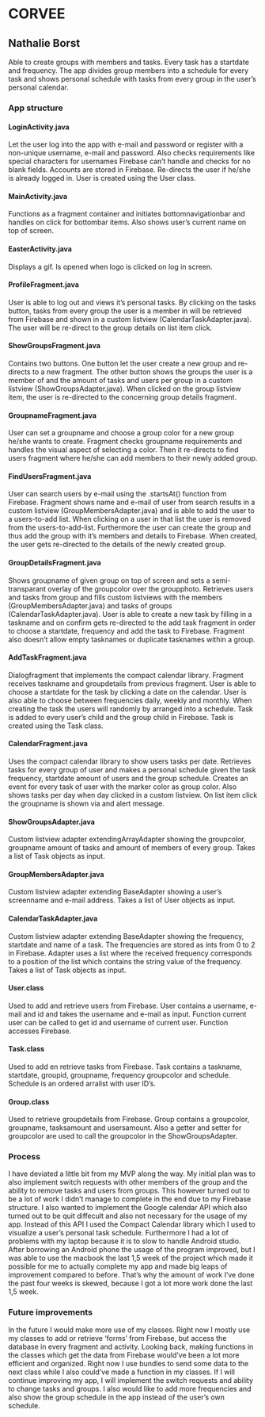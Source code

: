 # CORVEE
## Nathalie Borst

Able to create groups with members and tasks. Every task has a startdate and frequency. The app divides group members into a schedule for every task and shows personal schedule with tasks from every group in the user’s personal calendar. 

### App structure


#### LoginActivity.java
Let the user log into the app with e-mail and password or register with a non-unique username, e-mail and password. Also checks requirements like special characters for usernames Firebase can’t handle and checks for no blank fields.  Accounts are stored in Firebase. Re-directs the user if he/she is already logged in. User is created using the User class. 


#### MainActivity.java
Functions as a fragment container and initiates bottomnavigationbar and handles on click for bottombar items. Also shows user’s current name on top of screen. 

#### EasterActivity.java
Displays a gif. Is opened when logo is clicked on log in screen. 


#### ProfileFragment.java
User is able to log out and views it’s personal tasks. By clicking on the tasks button, tasks from every group the user is a member in will be retrieved from Firebase and shown in a custom listview (CalendarTaskAdapter.java). The user will be re-direct to the group details on list item click. 


#### ShowGroupsFragment.java
Contains two buttons. One button let the user create a new group and re-directs to a new fragment. The other button shows the groups the user is a member of and the amount of tasks and users per group in a custom listview (ShowGroupsAdapter.java). When clicked on the group listview item, the user is re-directed to the concerning group details fragment.


#### GroupnameFragment.java
User can set a groupname and choose a group color for a new group he/she wants to create. Fragment checks groupname requirements and handles the visual aspect of selecting a color. Then it re-directs to find users fragment where he/she can add members to their newly added group.


#### FindUsersFragment.java
User can search users by e-mail using the .startsAt() function from Firebase. Fragment shows name and e-mail of user from search results in a custom listview (GroupMembersAdapter.java) and is able to add the user to a users-to-add list. When clicking on a user in that list the user is removed from the users-to-add-list. Furthermore the user can create the group and thus add the group with it’s members and details to Firebase. When created, the user gets re-directed to the details of the newly created group.


#### GroupDetailsFragment.java
Shows groupname of given group on top of screen and sets a semi-transparant overlay of the groupcolor over the groupphoto. Retrieves users and tasks from group and fills custom listviews with the members (GroupMembersAdapter.java)  and tasks of groups (CalendarTaskAdapter.java). User is able to create a new task by filling in a taskname and on confirm gets re-directed to the add task fragment in order to choose a startdate, frequency and add the task to Firebase. Fragment also doesn’t allow empty tasknames or duplicate tasknames within a group. 


#### AddTaskFragment.java
Dialogfragment that implements the compact calendar library. Fragment receives taskname and groupdetails from previous fragment. User is able to choose a startdate for the task by clicking a date on the calendar. User is also able to choose between frequencies daily, weekly and monthly. When creating the task the users will randomly by arranged into a schedule. Task is added to every user’s child and the group child in Firebase. Task is created using the Task class.


#### CalendarFragment.java
Uses the compact calendar library to show users tasks per date. Retrieves tasks for every group of user and makes a personal schedule given the task frequency, startdate amount of users and the group schedule. Creates an event for every task of user with the marker color as group color. Also shows tasks per day when day clicked in a custom listview. On list item click the groupname is shown via and alert message.


#### ShowGroupsAdapter.java
Custom listview adapter extendingArrayAdapter showing the groupcolor, groupname amount of tasks and amount of members of every group. Takes a list of Task objects as input.


#### GroupMembersAdapter.java
Custom listview adapter extending BaseAdapter showing a user’s screenname and e-mail address. Takes a list of User objects as input.


#### CalendarTaskAdapter.java
Custom listview adapter extending BaseAdapter showing the frequency, startdate and name of a task. The frequencies are stored as ints from 0 to 2 in Firebase. Adapter uses a list where the received frequency corresponds to a position of the list which contains the string value of the frequency. Takes a list of Task objects as input. 


#### User.class
Used to add and retrieve users from Firebase. User contains a username, e-mail and id and takes the username and e-mail as input. Function current user can be called to get id and username of current user. Function accesses Firebase.


#### Task.class
Used to add en retrieve tasks from Firebase. Task contains a taskname, startdate, groupid, groupname, frequency groupcolor and schedule. Schedule is an ordered arralist with user ID’s.


#### Group.class
Used to retrieve groupdetails from Firebase. Group contains a groupcolor, groupname, tasksamount and usersamount. Also a getter and setter for groupcolor are used to call the groupcolor in the ShowGroupsAdapter. 



### Process
I have deviated a little bit from my MVP along the way. My initial plan was to also implement switch requests with other members of the group and the ability to remove tasks and users from groups. This however turned out to be a lot of work I didn’t manage to complete in the end due to my Firebase structure. I also wanted to implement the Google calendar API which also turned out to be quit diffecult and also not necessary for the usage of my app. Instead of this API I used the Compact Calendar library which I used to visualize a user’s personal task schedule. Furthermore I had a lot of problems with my laptop because it is to slow to handle Android studio. After borrowing an Android phone the usage of the program improved, but I was able to use the macbook the last 1,5 week of the project which made it possible for me to actually complete my app and made big leaps of improvement compared to before. That’s why the amount of work I’ve done the past four weeks is skewed, because I got a lot more work done the last 1,5 week.



### Future improvements 
In the future I would make more use of my classes. Right now I mostly use my classes to add or retrieve ‘forms’ from Firebase, but access the database in every fragment and activity. Looking back, making functions in the classes which get the data from Firebase would’ve been a lot more efficient and organized. Right now I use bundles to send some data to the next class while I also could’ve made a function in my classes.
If I will continue improving my app, I will implement the switch requests and ability to change tasks and groups. I also would like to add more frequencies and also show the group schedule in the app instead of the user’s own schedule. 


